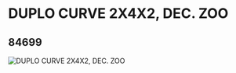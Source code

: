 # DUPLO CURVE 2X4X2, DEC. ZOO
## 84699
![DUPLO CURVE 2X4X2, DEC. ZOO](https://lc-www-live-s.legocdn.com/media/bricks/5/2/4540989.jpg)